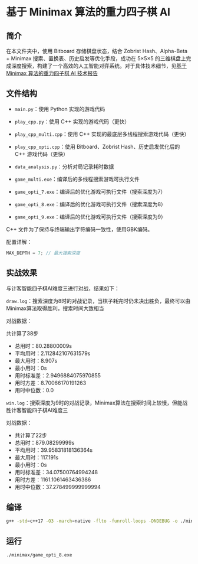# 基于 Minimax 算法的重力四子棋 AI

## 简介

在本文件夹中，使用 Bitboard 存储棋盘状态，结合 Zobrist Hash、Alpha-Beta + Minimax 搜索、置换表、历史启发等优化手段，成功在 5×5×5 的三维棋盘上完成深度搜索，构建了一个高效的人工智能对弈系统。对于具体技术细节，见[基于 Minimax 算法的重力四子棋 AI 技术报告](https://github.com/TomSawyer2/Gravity4Chess/tree/main/minimax/Report.md)

## 文件结构

- `main.py`：使用 Python 实现的游戏代码
- `play_cpp.py`：使用 C++ 实现的游戏代码（更快）
- `play_cpp_multi.cpp`：使用 C++ 实现的最底层多线程搜索游戏代码（更快）
- `play_cpp_opti.cpp`：使用 Bitboard、Zobrist Hash、历史启发优化后的 C++ 游戏代码（更快）
- `data_analysis.py`：分析对局记录耗时数据

- `game_multi.exe`：编译后的多线程搜索游戏可执行文件
- `game_opti_7.exe`：编译后的优化游戏可执行文件（搜索深度为7）
- `game_opti_8.exe`：编译后的优化游戏可执行文件（搜索深度为8）
- `game_opti_9.exe`：编译后的优化游戏可执行文件（搜索深度为9）

C++ 文件为了保持与终端输出字符编码一致性，使用GBK编码。

配置详解：

```cpp
MAX_DEPTH = 7; // 最大搜索深度
```

## 实战效果

与计客智能四子棋AI难度三进行对战，结果如下：

`draw.log`：搜索深度为8时的对战记录，当棋子耗完时仍未决出胜负，最终可以由Minimax算法取得胜利，搜索时间大致相当

对战数据：

共计算了38步
- 总用时：80.28800009s
- 平均用时：2.112842107631579s
- 最大用时：8.907s
- 最小用时：0s
- 用时标准差：2.9496884075970855
- 用时方差：8.70066170191263
- 用时中位数：0.0

`win.log`：搜索深度为9时的对战记录，Minimax算法在搜索时间上较慢，但能战胜计客智能四子棋AI难度三

对战数据：

- 共计算了22步
- 总用时：879.08299999s
- 平均用时：39.95831818136364s
- 最大用时：117.191s
- 最小用时：0s
- 用时标准差：34.07500764994248
- 用时方差：1161.1061463436386
- 用时中位数：37.278499999999994

## 编译

```bash
g++ -std=c++17 -O3 -march=native -flto -funroll-loops -DNDEBUG -o ./minimax/game_opti.exe ./minimax/play_cpp_opti.cpp
```

## 运行

```bash
./minimax/game_opti_8.exe
```
